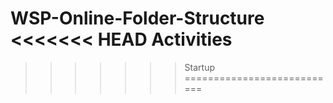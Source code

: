 WSP-Online-Folder-Structure
<<<<<<< HEAD
Activities
=======
>>>>>>> Startup
===========================